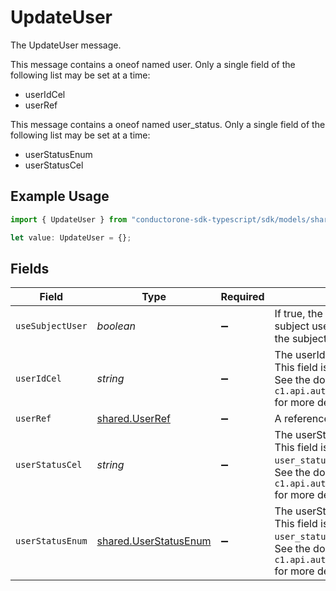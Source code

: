 # UpdateUser

The UpdateUser message.

This message contains a oneof named user. Only a single field of the following list may be set at a time:
  - userIdCel
  - userRef


This message contains a oneof named user_status. Only a single field of the following list may be set at a time:
  - userStatusEnum
  - userStatusCel


## Example Usage

```typescript
import { UpdateUser } from "conductorone-sdk-typescript/sdk/models/shared";

let value: UpdateUser = {};
```

## Fields

| Field                                                                                                                                                   | Type                                                                                                                                                    | Required                                                                                                                                                | Description                                                                                                                                             |
| ------------------------------------------------------------------------------------------------------------------------------------------------------- | ------------------------------------------------------------------------------------------------------------------------------------------------------- | ------------------------------------------------------------------------------------------------------------------------------------------------------- | ------------------------------------------------------------------------------------------------------------------------------------------------------- |
| `useSubjectUser`                                                                                                                                        | *boolean*                                                                                                                                               | :heavy_minus_sign:                                                                                                                                      | If true, the step will use the subject user of the automation as the subject.                                                                           |
| `userIdCel`                                                                                                                                             | *string*                                                                                                                                                | :heavy_minus_sign:                                                                                                                                      | The userIdCel field.<br/>This field is part of the `user` oneof.<br/>See the documentation for `c1.api.automations.v1.UpdateUser` for more details.     |
| `userRef`                                                                                                                                               | [shared.UserRef](../../../sdk/models/shared/userref.md)                                                                                                 | :heavy_minus_sign:                                                                                                                                      | A reference to a user.                                                                                                                                  |
| `userStatusCel`                                                                                                                                         | *string*                                                                                                                                                | :heavy_minus_sign:                                                                                                                                      | The userStatusCel field.<br/>This field is part of the `user_status` oneof.<br/>See the documentation for `c1.api.automations.v1.UpdateUser` for more details. |
| `userStatusEnum`                                                                                                                                        | [shared.UserStatusEnum](../../../sdk/models/shared/userstatusenum.md)                                                                                   | :heavy_minus_sign:                                                                                                                                      | The userStatusEnum field.<br/>This field is part of the `user_status` oneof.<br/>See the documentation for `c1.api.automations.v1.UpdateUser` for more details. |
